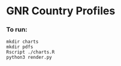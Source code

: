 # GNR Country Profiles

### To run:

```
mkdir charts
mkdir pdfs
Rscript ./charts.R
python3 render.py
```
